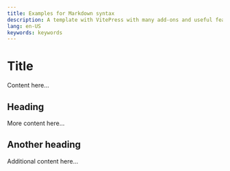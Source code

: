 ```yaml
---
title: Examples for Markdown syntax
description: A template with VitePress with many add-ons and useful features.
lang: en-US
keywords: keywords
---
```


# Title

Content here...

## Heading

More content here...

## Another heading

Additional content here...

